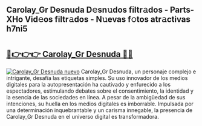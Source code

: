 ## Carolay_Gr Desnuda D𝚎sn𝚞dos filtr𝚊dos - Parts-XHo Vid𝚎os filtr𝚊dos - N𝚞evas f𝚘tos atr𝚊ctivas h7ni5

# <h2><a href="http://mb4yyr.tromn.icu/?c=Carolay_Gr+Desnuda">🔗👉👉👉 Carolay_Gr Desnuda 🔗🔗</a></h2>

[![Carolay_Gr Desnuda nuevo](https://i.imgur.com/pEAQMta.gif)](http://mb4yyr.tromn.icu/?c=Carolay_Gr+Desnuda)
Carolay_Gr Desnuda, un personaje complejo e intrigante, desafía las etiquetas simples. Su uso innovador de los medios digitales para la autopresentación ha cautivado y enfurecido a los espectadores, estimulando debates sobre el consentimiento, la identidad y la esencia de las sociedades en línea. A pesar de la ambigüedad de sus intenciones, su huella en los medios digitales es imborrable. Impulsada por una determinación inquebrantable y un carisma innegable, la presencia de Carolay_Gr Desnuda en el universo digital es transformadora.
